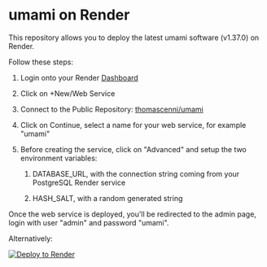 # umami on Render

This repository allows you to deploy the latest umami software (v1.37.0) on Render.

Follow these steps:



1. Login onto your Render [Dashboard](https://dashboard.render.com/)

2. Click on +New/Web Service

3. Connect to the Public Repository: [thomascenni/umami](https://github.com/thomascenni/umami)

4. Click on Continue, select a name for your web service, for example "umami"

5. Before creating the service, click on "Advanced" and setup the two environment variables:
   
   1. DATABASE_URL, with the connection string coming from your PostgreSQL Render service
   
   2. HASH_SALT, with a random generated string



Once the web service is deployed, you'll be redirected to the admin page, login with user "admin" and password "umami".

Alternatively:

[![Deploy to Render](https://render.com/images/deploy-to-render-button.svg)](https://render.com/deploy?repo=https://github.com/thomascenni/umami)

